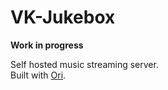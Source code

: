 # VK-Jukebox
**Work in progress**  

Self hosted music streaming server.  
Built with [Ori](https://github.com/BookOfOrigin/Ori).



